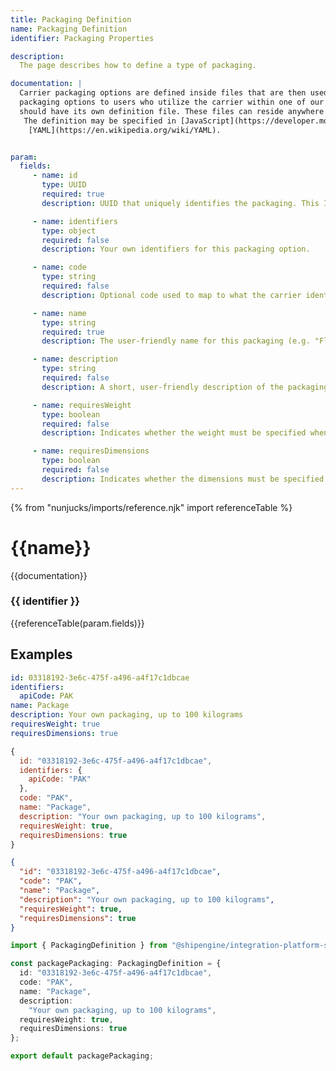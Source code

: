 ```yaml
---
title: Packaging Definition
name: Packaging Definition
identifier: Packaging Properties

description:
  The page describes how to define a type of packaging.

documentation: |
  Carrier packaging options are defined inside files that are then used by the [ShipEngine Integration Platform](./../index.md) to offer these
  packaging options to users who utilize the carrier within one of our e-commerce applications. Each packaging type that you wish to offer
  should have its own definition file. These files can reside anywhere within your application as long as their locations are specified in the [Carrier Application Definition](./carrier.md) file.
   The definition may be specified in [JavaScript](https://developer.mozilla.org/en-US/docs/Web/JavaScript), [TypeScript](https://www.typescriptlang.org/), [JSON](https://developer.mozilla.org/en-US/docs/Web/JavaScript/Reference/Global_Objects/JSON), or
    [YAML](https://en.wikipedia.org/wiki/YAML).


param:
  fields:
     - name: id
       type: UUID
       required: true
       description: UUID that uniquely identifies the packaging. This ID should never change.

     - name: identifiers
       type: object
       required: false
       description: Your own identifiers for this packaging option.

     - name: code
       type: string
       required: false
       description: Optional code used to map to what the carrier identify the packaging.

     - name: name
       type: string
       required: true
       description: The user-friendly name for this packaging (e.g. "Flat-Rate Box", "Large Padded Envelope").

     - name: description
       type: string
       required: false
       description: A short, user-friendly description of the packaging.

     - name: requiresWeight
       type: boolean
       required: false
       description: Indicates whether the weight must be specified when using this packaging.

     - name: requiresDimensions
       type: boolean
       required: false
       description: Indicates whether the dimensions must be specified when using this packaging.
---
```



  {% from "nunjucks/imports/reference.njk" import referenceTable %}

  {{name}}
  ===============================================
  {{documentation}}


  ###   {{ identifier }}
  {{referenceTable(param.fields)}}


  Examples
  -----------------------------------------------

```yaml
id: 03318192-3e6c-475f-a496-a4f17c1dbcae
identifiers:
  apiCode: PAK
name: Package
description: Your own packaging, up to 100 kilograms
requiresWeight: true
requiresDimensions: true
```

```javascript
{
  id: "03318192-3e6c-475f-a496-a4f17c1dbcae",
  identifiers: {
    apiCode: "PAK"
  },
  code: "PAK",
  name: "Package",
  description: "Your own packaging, up to 100 kilograms",
  requiresWeight: true,
  requiresDimensions: true
}

```

```json
{
  "id": "03318192-3e6c-475f-a496-a4f17c1dbcae",
  "code": "PAK",
  "name": "Package",
  "description": "Your own packaging, up to 100 kilograms",
  "requiresWeight": true,
  "requiresDimensions": true
}
```

```typescript
import { PackagingDefinition } from "@shipengine/integration-platform-sdk";

const packagePackaging: PackagingDefinition = {
  id: "03318192-3e6c-475f-a496-a4f17c1dbcae",
  code: "PAK",
  name: "Package",
  description:
    "Your own packaging, up to 100 kilograms",
  requiresWeight: true,
  requiresDimensions: true
};

export default packagePackaging;

```
